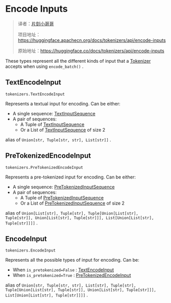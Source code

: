 # Encode Inputs

> 译者：[片刻小哥哥](https://github.com/jiangzhonglian)
>
> 项目地址：<https://huggingface.apachecn.org/docs/tokenizers/api/encode-inputs>
>
> 原始地址：<https://huggingface.co/docs/tokenizers/api/encode-inputs>



 These types represent all the different kinds of input that a
 [Tokenizer](/docs/tokenizers/v0.13.4.rc2/en/api/tokenizer#tokenizers.Tokenizer) 
 accepts
when using
 `encode_batch()` 
.
 


## TextEncodeInput



`tokenizers.TextEncodeInput` 

 Represents a textual input for encoding. Can be either:
 


* A single sequence:
 [TextInputSequence](/docs/tokenizers/api/input-sequences#tokenizers.TextInputSequence)
* A pair of sequences:
	+ A Tuple of
	 [TextInputSequence](/docs/tokenizers/api/input-sequences#tokenizers.TextInputSequence)
	+ Or a List of
	 [TextInputSequence](/docs/tokenizers/api/input-sequences#tokenizers.TextInputSequence) 
	 of size 2



 alias of
 `Union[str, Tuple[str, str], List[str]]` 
.
 


## PreTokenizedEncodeInput



`tokenizers.PreTokenizedEncodeInput` 

 Represents a pre-tokenized input for encoding. Can be either:
 


* A single sequence:
 [PreTokenizedInputSequence](/docs/tokenizers/api/input-sequences#tokenizers.PreTokenizedInputSequence)
* A pair of sequences:
	+ A Tuple of
	 [PreTokenizedInputSequence](/docs/tokenizers/api/input-sequences#tokenizers.PreTokenizedInputSequence)
	+ Or a List of
	 [PreTokenizedInputSequence](/docs/tokenizers/api/input-sequences#tokenizers.PreTokenizedInputSequence) 
	 of size 2



 alias of
 `Union[List[str], Tuple[str], Tuple[Union[List[str], Tuple[str]], Union[List[str], Tuple[str]]], List[Union[List[str], Tuple[str]]]]` 
.
 


## EncodeInput



`tokenizers.EncodeInput` 

 Represents all the possible types of input for encoding. Can be:
 


* When
 `is_pretokenized=False` 
 :
 [TextEncodeInput](#tokenizers.TextEncodeInput)
* When
 `is_pretokenized=True` 
 :
 [PreTokenizedEncodeInput](#tokenizers.PreTokenizedEncodeInput)



 alias of
 `Union[str, Tuple[str, str], List[str], Tuple[str], Tuple[Union[List[str], Tuple[str]], Union[List[str], Tuple[str]]], List[Union[List[str], Tuple[str]]]]` 
.